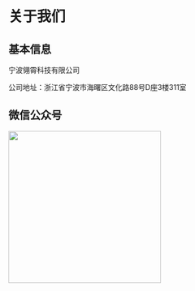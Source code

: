 # 关于我们

## 基本信息

宁波翎霄科技有限公司

公司地址：浙江省宁波市海曙区文化路88号D座3楼311室

## 微信公众号

<img src="./assets/1.jpg" style="height:300px; width:auto;">
